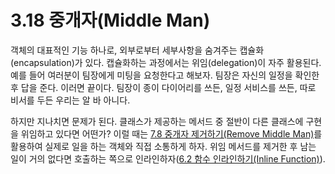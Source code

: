 # 3.18 중개자(Middle Man)
객체의 대표적인 기능 하나로, 외부로부터 세부사항을 숨겨주는 캡슐화(encapsulation)가 있다. 캡슐화하는 과정에서는 위임(delegation)이 자주 활용된다. 예를 들어 여러분이 팀장에게 미팅을 요청한다고 해보자. 팀장은 자신의 일정을 확인한 후 답을 준다. 이러면 끝이다. 팀장이 종이 다이어리를 쓰든, 일정 서비스를 쓰든, 따로 비서를 두든 우리는 알 바 아니다.

하지만 지나치면 문제가 된다. 클래스가 제공하는 메서드 중 절반이 다른 클래스에 구현을 위임하고 있다면 어떤가? 이럴 때는 [7.8 중개자 제거하기(Remove Middle Man)](https://github.com/wonder13662/refactoring-v2/blob/writing/chapter07/7-8.md)를 활용하여 실제로 일을 하는 객체와 직접 소통하게 하자. 위임 메서드를 제거한 후 남는 일이 거의 없다면 호출하는 쪽으로 인라인하자([6.2 함수 인라인하기(Inline Function)](https://github.com/wonder13662/refactoring-v2/blob/writing/chapter06/6-2.md)).